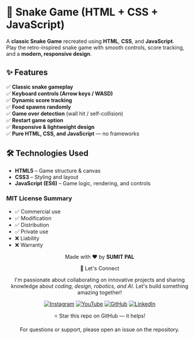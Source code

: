 # 🐍 Snake Game (HTML + CSS + JavaScript)

A **classic Snake Game** recreated using **HTML**, **CSS**, and **JavaScript**.  
Play the retro-inspired snake game with smooth controls, score tracking, and a **modern, responsive design**.


## ✨ Features

✅ **Classic snake gameplay**  
✅ **Keyboard controls (Arrow keys / WASD)**  
✅ **Dynamic score tracking**  
✅ **Food spawns randomly**  
✅ **Game over detection** (wall hit / self-collision)  
✅ **Restart game option**  
✅ **Responsive & lightweight design**  
✅ **Pure HTML, CSS, and JavaScript** — no frameworks  


## 🛠 Technologies Used

- **HTML5** – Game structure & canvas  
- **CSS3** – Styling and layout  
- **JavaScript (ES6)** – Game logic, rendering, and controls  

### MIT License Summary
- ✅ Commercial use
- ✅ Modification
- ✅ Distribution
- ✅ Private use
- ❌ Liability
- ❌ Warranty


<div align="center">
<p>Made with ❤️ by <strong>SUMIT PAL</strong></p>

🌟 Let's Connect

I'm passionate about collaborating on innovative projects and sharing knowledge about *coding, design, robotics, and AI*. Let's build something amazing together!  

[![Instagram](https://img.icons8.com/fluency/48/instagram-new.png)](https://www.instagram.com/sumittech_360)  [![YouTube](https://img.icons8.com/fluency/48/youtube-play.png)](https://youtube.com/channel/UCiPxbNaC7dloVut6Jc5xHIQ)  [![GitHub](https://img.icons8.com/fluency/48/github.png)](https://github.com/InnovativeSumit)  [![LinkedIn](https://img.icons8.com/fluency/48/linkedin.png)](https://www.linkedin.com/in/sumit-pal-40511a339) 

⭐ Star this repo on GitHub — it helps!

<p>For questions or support, please open an issue on the repository.</p>
</div>

